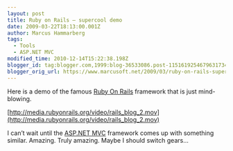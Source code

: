 ```yaml
---
layout: post
title: Ruby on Rails – supercool demo
date: 2009-03-22T18:13:00.001Z
author: Marcus Hammarberg
tags:
  - Tools
  - ASP.NET MVC
modified_time: 2010-12-14T15:22:38.198Z
blogger_id: tag:blogger.com,1999:blog-36533086.post-1151619254679631734
blogger_orig_url: https://www.marcusoft.net/2009/03/ruby-on-rails-supercool-demo.html
---
```


Here is a demo of the famous [Ruby On Rails](http://rubyonrails.org/) framework that is just mind-blowing.

[http://media.rubyonrails.org/video/rails_blog_2.mov](http://media.rubyonrails.org/video/rails_blog_2.mov)

I can’t wait until the [ASP.NET MVC](http://www.asp.net/mvc/) framework comes up with something similar. Amazing. Truly amazing. Maybe I should switch gears…
